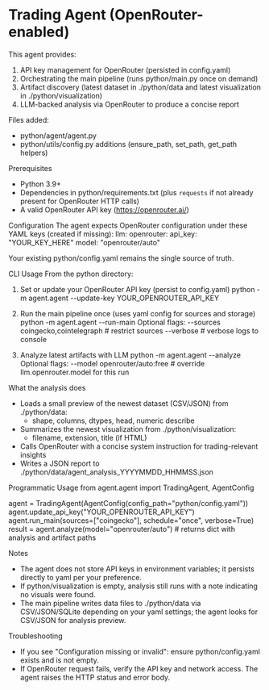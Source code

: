 # Trading Agent (OpenRouter-enabled)

This agent provides:
1) API key management for OpenRouter (persisted in config.yaml)
2) Orchestrating the main pipeline (runs python/main.py once on demand)
3) Artifact discovery (latest dataset in ./python/data and latest visualization in ./python/visualization)
4) LLM-backed analysis via OpenRouter to produce a concise report

Files added:
- python/agent/agent.py
- python/utils/config.py additions (ensure_path, set_path, get_path helpers)

Prerequisites
- Python 3.9+
- Dependencies in python/requirements.txt (plus `requests` if not already present for OpenRouter HTTP calls)
- A valid OpenRouter API key (https://openrouter.ai/)

Configuration
The agent expects OpenRouter configuration under these YAML keys (created if missing):
llm:
  openrouter:
    api_key: "YOUR_KEY_HERE"
    model: "openrouter/auto"

Your existing python/config.yaml remains the single source of truth.

CLI Usage
From the python directory:

1) Set or update your OpenRouter API key (persist to config.yaml)
python -m agent.agent --update-key YOUR_OPENROUTER_API_KEY

2) Run the main pipeline once (uses yaml config for sources and storage)
python -m agent.agent --run-main
Optional flags:
  --sources coingecko,cointelegraph    # restrict sources
  --verbose                            # verbose logs to console

3) Analyze latest artifacts with LLM
python -m agent.agent --analyze
Optional flags:
  --model openrouter/auto:free    # override llm.openrouter.model for this run

What the analysis does
- Loads a small preview of the newest dataset (CSV/JSON) from ./python/data:
  - shape, columns, dtypes, head, numeric describe
- Summarizes the newest visualization from ./python/visualization:
  - filename, extension, title (if HTML)
- Calls OpenRouter with a concise system instruction for trading-relevant insights
- Writes a JSON report to ./python/data/agent_analysis_YYYYMMDD_HHMMSS.json

Programmatic Usage
from agent.agent import TradingAgent, AgentConfig

agent = TradingAgent(AgentConfig(config_path="python/config.yaml"))
agent.update_api_key("YOUR_OPENROUTER_API_KEY")
agent.run_main(sources=["coingecko"], schedule="once", verbose=True)
result = agent.analyze(model="openrouter/auto")  # returns dict with analysis and artifact paths

Notes
- The agent does not store API keys in environment variables; it persists directly to yaml per your preference.
- If python/visualization is empty, analysis still runs with a note indicating no visuals were found.
- The main pipeline writes data files to ./python/data via CSV/JSON/SQLite depending on your yaml settings; the agent looks for CSV/JSON for analysis preview.

Troubleshooting
- If you see "Configuration missing or invalid": ensure python/config.yaml exists and is not empty.
- If OpenRouter request fails, verify the API key and network access. The agent raises the HTTP status and error body.
